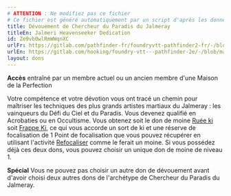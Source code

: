 ```yaml
---
# ATTENTION : Ne modifiez pas ce fichier
# Ce fichier est généré automatiquement par un script d'après les données du module Foundry VTT officiel et de sa traduction
title: Dévouement de Chercheur du Paradis du Jalmeray
titleEn: Jalmeri Heavenseeker Dedication
id: Ze9vb0wlRmWWqnXC
urlFr: https://gitlab.com/pathfinder-fr/foundryvtt-pathfinder2-fr/-/blob/master/data/feats/Ze9vb0wlRmWWqnXC.htm
urlEn: https://gitlab.com/hooking/foundry-vtt---pathfinder-2e/-/blob/master/packs/data/feats.db/jalmeri-heavenseeker-dedication.json
layout: dons
---
```

**Accès** entraîné par un membre actuel ou un ancien membre d'une Maison de la Perfection

Votre compétence et votre dévotion vous ont tracé un chemin pour maîtriser les techniques des plus grands artistes martiaux du Jalmeray : les vainqueurs du Défi du Ciel et du Paradis. Vous devenez qualifié en Acrobaties ou en Occultisme. Vous obtenez soit le don de moine [Ruée ki](ruée-ki.md) soit [Frappe Ki](frappe-ki.md), ce qui vous accorde un sort de ki et une réserve de focalisation de 1 Point de focalisation que vous pouvez récupérer en utilisant l'activité [Refocaliser](../actions/refocaliser.md) comme le ferait un moine. Si vous possédez déjà ces deux dons, vous pouvez choisir un unique don de moine de niveau 1.

**Spécial** Vous ne pouvez pas choisir un autre don de dévouement avant d'avoir choisi deux autres dons de l'archétype de Chercheur du Paradis du Jalmeray.
